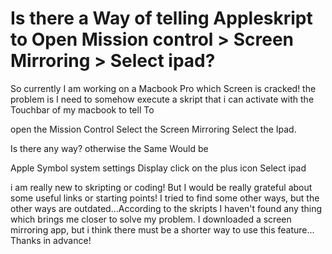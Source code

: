 
# Is there a Way of telling Appleskript to Open Mission control > Screen Mirroring > Select ipad?

So currently I am working on a Macbook Pro which Screen is cracked! the problem is I need to somehow execute a skript that i can activate with the Touchbar of my macbook to tell To

open the Mission Control
Select the Screen Mirroring
Select the Ipad.

Is there any way?
otherwise the Same Would be

Apple Symbol
system settings
Display
click on the plus icon
Select ipad

i am really new to skripting or coding!
But I would be really grateful about some useful links or starting points!
I tried to find some other ways, but the other ways are outdated...According to the skripts I haven't found any thing which brings me closer to solve my problem.
I downloaded a screen mirroring app, but i think there must be a shorter way to use this feature...
Thanks in advance!

        